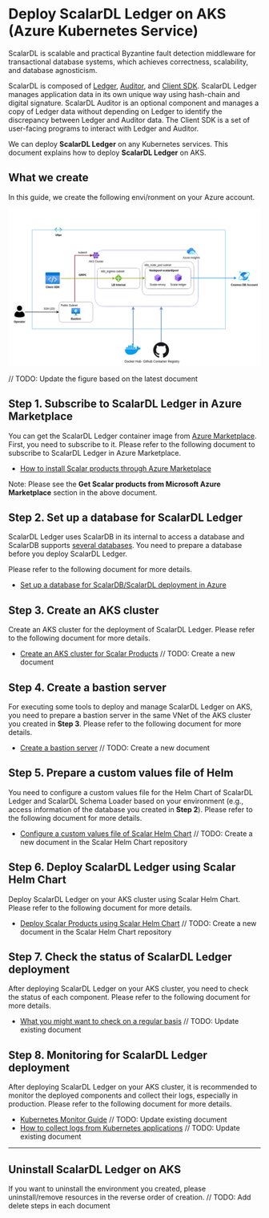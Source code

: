 # Deploy ScalarDL Ledger on AKS (Azure Kubernetes Service)

ScalarDL is scalable and practical Byzantine fault detection middleware for transactional database systems, which achieves correctness, scalability, and database agnosticism.  

ScalarDL is composed of [Ledger](https://github.com/scalar-labs/scalardl/blob/master/docs/getting-started.md), [Auditor](https://github.com/scalar-labs/scalardl/blob/master/docs/getting-started-auditor.md), and [Client SDK](https://github.com/scalar-labs/scalardl/tree/master/docs#client-sdks). ScalarDL Ledger manages application data in its own unique way using hash-chain and digital signature. ScalarDL Auditor is an optional component and manages a copy of Ledger data without depending on Ledger to identify the discrepancy between Ledger and Auditor data. The Client SDK is a set of user-facing programs to interact with Ledger and Auditor.  

We can deploy **ScalarDL Ledger** on any Kubernetes services. This document explains how to deploy **ScalarDL Ledger** on AKS.  

## What we create

In this guide, we create the following envi/ronment on your Azure account.  

![image](images/azure-diagram.png)

// TODO: Update the figure based on the latest document

## Step 1. Subscribe to ScalarDL Ledger in Azure Marketplace

You can get the ScalarDL Ledger container image from [Azure Marketplace](https://azuremarketplace.microsoft.com/en/marketplace/apps/scalarinc.scalardl). First, you need to subscribe to it. Please refer to the following document to subscribe to ScalarDL Ledger in Azure Marketplace.  

* [How to install Scalar products through Azure Marketplace](./AzureMarketplaceGuide.md)

Note: Please see the **Get Scalar products from Microsoft Azure Marketplace** section in the above document.  

## Step 2. Set up a database for ScalarDL Ledger

ScalarDL Ledger uses ScalarDB in its internal to access a database and ScalarDB supports [several databases](https://github.com/scalar-labs/scalardb/blob/master/docs/scalardb-supported-databases.md). You need to prepare a database before you deploy ScalarDL Ledger.  

Please refer to the following document for more details.  

* [Set up a database for ScalarDB/ScalarDL deployment in Azure](./SetupDatabaseForAzure.md)

## Step 3. Create an AKS cluster

Create an AKS cluster for the deployment of ScalarDL Ledger. Please refer to the following document for more details.  

* [Create an AKS cluster for Scalar Products]() // TODO: Create a new document

## Step 4. Create a bastion server

For executing some tools to deploy and manage ScalarDL Ledger on AKS, you need to prepare a bastion server in the same VNet of the AKS cluster you created in **Step 3**. Please refer to the following document for more details.  

* [Create a bastion server]() // TODO: Create a new document

## Step 5. Prepare a custom values file of Helm 

You need to configure a custom values file for the Helm Chart of ScalarDL Ledger and ScalarDL Schema Loader based on your environment (e.g., access information of the database you created in **Step 2**). Please refer to the following document for more details.  

* [Configure a custom values file of Scalar Helm Chart]() // TODO: Create a new document in the Scalar Helm Chart repository

## Step 6. Deploy ScalarDL Ledger using Scalar Helm Chart

Deploy ScalarDL Ledger on your AKS cluster using Scalar Helm Chart. Please refer to the following document for more details.  

* [Deploy Scalar Products using Scalar Helm Chart]() // TODO: Create a new document in the Scalar Helm Chart repository

## Step 7. Check the status of ScalarDL Ledger deployment

After deploying ScalarDL Ledger on your AKS cluster, you need to check the status of each component. Please refer to the following document for more details.  

* [What you might want to check on a regular basis](./RegularCheck.md) // TODO: Update existing document

## Step 8. Monitoring for ScalarDL Ledger deployment

After deploying ScalarDL Ledger on your AKS cluster, it is recommended to monitor the deployed components and collect their logs, especially in production. Please refer to the following document for more details.  

* [Kubernetes Monitor Guide](./K8sMonitorGuide.md) // TODO: Update existing document
* [How to collect logs from Kubernetes applications](./K8sLogCollectionGuide.md) // TODO: Update existing document

---

## Uninstall ScalarDL Ledger on AKS

If you want to uninstall the environment you created, please uninstall/remove resources in the reverse order of creation.  // TODO: Add delete steps in each document
